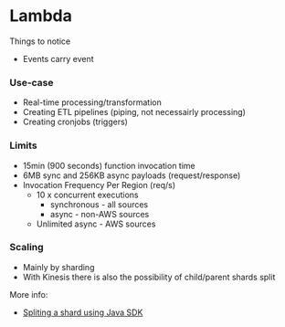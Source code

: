 # Lambda

Things to notice

* Events carry event

### Use-case

* Real-time processing/transformation
* Creating ETL pipelines (piping, not necessairly processing)
* Creating cronjobs (triggers)

### Limits

* 15min (900 seconds) function invocation time
* 6MB sync and 256KB async payloads (request/response)
* Invocation Frequency Per Region (req/s)
  * 10 x concurrent executions
    * synchronous - all sources
    * async - non-AWS sources
  * Unlimited async - AWS sources

### Scaling

* Mainly by sharding
* With Kinesis there is also the possibility of child/parent shards split

More info:
* [Spliting a shard using Java SDK](https://docs.aws.amazon.com/streams/latest/dev/kinesis-using-sdk-java-resharding-split.html)
